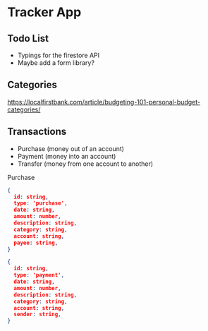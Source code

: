 # Tracker App

## Todo List

- Typings for the firestore API
- Maybe add a form library?

## Categories

https://localfirstbank.com/article/budgeting-101-personal-budget-categories/


## Transactions

- Purchase (money out of an account)
- Payment (money into an account)
- Transfer (money from one account to another)

Purchase

```json
{
  id: string,
  type: 'purchase',
  date: string,
  amount: number,
  description: string,
  category: string,
  account: string,
  payee: string,
}
```

```json
{
  id: string,
  type: 'payment',
  date: string,
  amount: number,
  description: string,
  category: string,
  account: string,
  sender: string,
}
```
